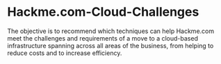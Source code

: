 # Hackme.com-Cloud-Challenges
The objective is to recommend which techniques can help Hackme.com meet the challenges and requirements of a move to a cloud-based infrastructure spanning across all areas of the business, from helping to reduce costs and to increase efficiency. 
